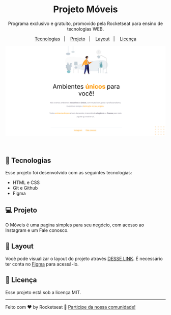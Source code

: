 <h1 align="center"> Projeto Móveis  </h1>

<p align="center">
Programa exclusivo e gratuito, promovido pela Rocketseat para ensino de tecnologias WEB.
</p>

<p align="center">
  <a href="#-tecnologias">Tecnologias</a>&nbsp;&nbsp;&nbsp;|&nbsp;&nbsp;&nbsp;
  <a href="#-projeto">Projeto</a>&nbsp;&nbsp;&nbsp;|&nbsp;&nbsp;&nbsp;
  <a href="#-layout">Layout</a>&nbsp;&nbsp;&nbsp;|&nbsp;&nbsp;&nbsp;
  <a href="#memo-licença">Licença</a>
</p>

<p align="center">
  <img alt="projeto Moveis" src="images/Projeto.jpg">
</p>

<br>



## 🚀 Tecnologias

Esse projeto foi desenvolvido com as seguintes tecnologias:

- HTML e CSS
- Git e Github
- Figma

## 💻 Projeto

O Móveis é uma pagina simples para seu negócio, com acesso ao Instagram e um Fale conosco.

## 🔖 Layout

Você pode visualizar o layout do projeto através [DESSE LINK](https://www.figma.com/file/SSxvUs7SKSaz15IyXdCq5e/Explorer---Projeto-01-(Copy)?type=design&node-id=0-1&mode=design&t=bEhC4LnvVPoUIlpT-0). É necessário ter conta no [Figma](https://figma.com) para acessá-lo.

## :memo: Licença

Esse projeto está sob a licença MIT.

---

Feito com ♥ by Rocketseat :wave: [Participe da nossa comunidade!](https://discord.gg/rocketseat)
